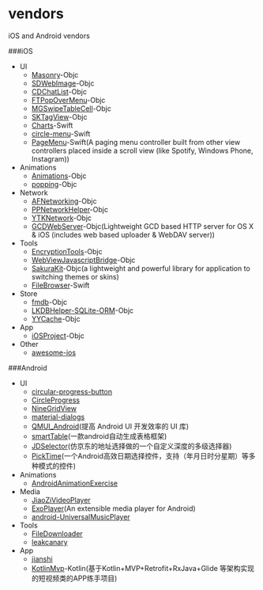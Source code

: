 # vendors
iOS and Android vendors

###iOS
- UI
	* [Masonry](https://github.com/SnapKit/Masonry)-Objc
	* [SDWebImage](https://github.com/rs/SDWebImage)-Objc
	* [CDChatList](https://github.com/chdo002/CDChatList)-Objc
	* [FTPopOverMenu](https://github.com/liufengting/FTPopOverMenu)-Objc
	* [MGSwipeTableCell](https://github.com/MortimerGoro/MGSwipeTableCell)-Objc
	* [SKTagView](https://github.com/zsk425/SKTagView)-Objc
	* [Charts](https://github.com/danielgindi/Charts)-Swift
	* [circle-menu](https://github.com/Ramotion/circle-menu)-Swift
	* [PageMenu](https://github.com/PageMenu/PageMenu)-Swift(A paging menu controller built from other view controllers placed inside a scroll view (like Spotify, Windows Phone, Instagram))
- Animations
	* [Animations](https://github.com/YouXianMing/Animations)-Objc
	* [popping](https://github.com/schneiderandre/popping)-Objc
- Network
	* [AFNetworking](https://github.com/AFNetworking/AFNetworking)-Objc
	* [PPNetworkHelper](https://github.com/jkpang/PPNetworkHelper)-Objc
	* [YTKNetwork](https://github.com/yuantiku/YTKNetwork)-Objc
	* [GCDWebServer](https://github.com/swisspol/GCDWebServer)-Objc(Lightweight GCD based HTTP server for OS X & iOS (includes web based uploader & WebDAV server))
- Tools
	* [EncryptionTools](https://github.com/mddios/EncryptionTools)-Objc
	* [WebViewJavascriptBridge](https://github.com/marcuswestin/WebViewJavascriptBridge)-Objc
	* [SakuraKit](https://github.com/tingxins/SakuraKit)-Objc(a lightweight and powerful library for application to switching themes or skins)
	* [FileBrowser](https://github.com/marmelroy/FileBrowser)-Swift
- Store
	* [fmdb](https://github.com/ccgus/fmdb)-Objc
	* [LKDBHelper-SQLite-ORM](https://github.com/li6185377/LKDBHelper-SQLite-ORM)-Objc
	* [YYCache](https://github.com/ibireme/YYCache)-Objc
- App
	* [iOSProject](https://github.com/NJHu/iOSProject)-Objc
- Other
  	* [awesome-ios](https://github.com/vsouza/awesome-ios)

###Android
- UI
	* [circular-progress-button](https://github.com/dmytrodanylyk/circular-progress-button)
	* [CircleProgress](https://github.com/lzyzsd/CircleProgress)
	* [NineGridView](https://github.com/jeasonlzy/NineGridView)
	* [material-dialogs](https://github.com/afollestad/material-dialogs)
	* [QMUI_Android](https://github.com/QMUI/QMUI_Android)(提高 Android UI 开发效率的 UI 库)
	* [smartTable](https://github.com/huangyanbin/smartTable)(一款android自动生成表格框架)
	* [JDSelector](https://github.com/dunwen/JDSelector)(仿京东的地址选择做的一个自定义深度的多级选择器)
	* [PickTime](https://github.com/codbking/PickTime)(一个Android高效日期选择控件，支持（年月日时分星期）等多种模式的控件)
- Animations
	* [AndroidAnimationExercise](https://github.com/REBOOTERS/AndroidAnimationExercise)
- Media
	* [JiaoZiVideoPlayer](https://github.com/lipangit/JiaoZiVideoPlayer)
	* [ExoPlayer](https://github.com/google/ExoPlayer)(An extensible media player for Android)
	* [android-UniversalMusicPlayer](https://github.com/googlesamples/android-UniversalMusicPlayer)
- Tools
	* [FileDownloader](https://github.com/lingochamp/FileDownloader)
	* [leakcanary](https://github.com/square/leakcanary)
- App
	* [jianshi](https://github.com/wingjay/jianshi) 
	* [KotlinMvp](https://github.com/git-xuhao/KotlinMvp)-Kotlin(基于Kotlin+MVP+Retrofit+RxJava+Glide 等架构实现的短视频类的APP练手项目)

